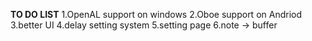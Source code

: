 **TO DO LIST**
1.OpenAL support on windows
2.Oboe support on Andriod
3.better UI
4.delay setting system
5.setting page
6.note → buffer
